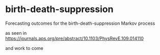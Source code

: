 # birth-death-suppression
Forecasting outcomes for the birth-death-suppression Markov process

as seen in https://journals.aps.org/pre/abstract/10.1103/PhysRevE.109.014110

and work to come

